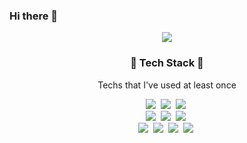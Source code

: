 ### Hi there 👋
<p align="center"><img src="https://user-images.githubusercontent.com/68328998/125489801-a904c420-78d4-4f59-af06-fb6015871244.gif"></p>

<h3 align="center">🔧 Tech Stack 🔨</h3>

<p align="center"> Techs that I've used at least once </p>

<p align="center">
    <img src="https://img.shields.io/badge/JAVA-EDD200?style=flat-square&logo=Java&logoColor=#007396"/></a>&nbsp 
    <img src="https://img.shields.io/badge/C-2478FF?style=flat-square&logo=C&logoColor=#A8B9CC"/></a>&nbsp
    <img src="https://img.shields.io/badge/AmazonAWS-232F3E?style=flat-square&logo=AmazonAWS&logoColor=#276DC3"/></a>&nbsp
    </br>
    <img src="https://img.shields.io/badge/HTML5-FF4848?style=flat-square&logo=HTML5&logoColor=#E34F26"/></a>&nbsp
    <img src="https://img.shields.io/badge/CSS3-0054FF?style=flat-square&logo=CSS3&logoColor=#1572B6"/></a>&nbsp
    <img src="https://img.shields.io/badge/JavaScript-FFE400?style=flat-square&logo=JavaScript&logoColor=#000000"/></a>&nbsp
    </br>
    <img src="https://img.shields.io/badge/SpringBoot-6DB33F?style=flat-square&logo=SpringBoot&logoColor=white"/></a>&nbsp 
    <img src="https://img.shields.io/badge/Spring-6DB33F?style=flat-square&logo=Spring&logoColor=white"/></a>&nbsp 
    <img src="https://img.shields.io/badge/Oracle-F80000?style=flat-square&logo=Oracle&logoColor=#339933"/></a>&nbsp
    <img src="https://img.shields.io/badge/MySQL-B2CCFF?style=flat-square&logo=MySQL&logoColor=#4479A1"/></a>&nbsp
    </br>
    </br>
    </br>
  
<!--
**RillA-16/RillA-16** is a ✨ _special_ ✨ repository because its `README.md` (this file) appears on your GitHub profile.

Here are some ideas to get you started:

- 🔭 I’m currently working on ...
- 🌱 I’m currently learning ...
- 👯 I’m looking to collaborate on ...
- 🤔 I’m looking for help with ...
- 💬 Ask me about ...
- 📫 How to reach me: ...
- 😄 Pronouns: ...
- ⚡ Fun fact: ...
-->
